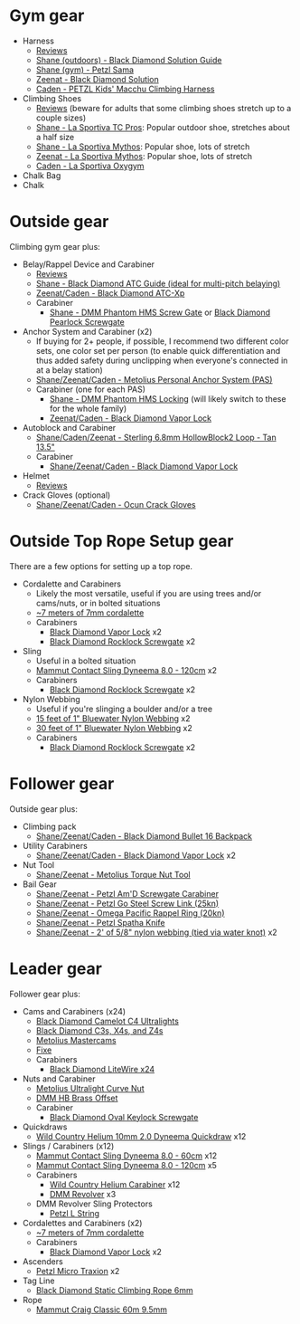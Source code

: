 # Gym gear

- Harness
  - [Reviews](https://www.outdoorgearlab.com/t/climbing-harnesses)
  - [Shane (outdoors) - Black Diamond Solution Guide](https://www.amazon.com/gp/product/B07KXXF78P/ref=ppx_yo_dt_b_search_asin_title?ie=UTF8&psc=1)
  - [Shane (gym) - Petzl Sama](https://www.amazon.com/PETZL-Sama-Climbing-Harness-Black/dp/B0792YKN1C/ref=sr_1_1_sspa?dchild=1&keywords=petzl+sama&qid=1620061208&s=sporting-goods&sr=1-1-spons&psc=1&spLa=ZW5jcnlwdGVkUXVhbGlmaWVyPUEyMkJSNFpMTVpaN0QxJmVuY3J5cHRlZElkPUEwNDkxOTA4QUw4MVFLSTBIR1pUJmVuY3J5cHRlZEFkSWQ9QTA5NDM2NjUzODNNTzJPSzc2Tko5JndpZGdldE5hbWU9c3BfYXRmJmFjdGlvbj1jbGlja1JlZGlyZWN0JmRvTm90TG9nQ2xpY2s9dHJ1ZQ==)
  - [Zeenat - Black Diamond Solution](https://www.outdoorgearlab.com/reviews/climbing/climbing-harness-womens/black-diamond-solution-womens)
  - [Caden - PETZL Kids' Macchu Climbing Harness](https://www.amazon.com/gp/product/B00R53BEIM/ref=ppx_yo_dt_b_search_asin_title?ie=UTF8&psc=1)
- Climbing Shoes
  - [Reviews](https://www.outdoorgearlab.com/t/climbing-shoes) (beware for adults that some climbing shoes stretch up to a couple sizes)
  - [Shane - La Sportiva TC Pros](https://www.rei.com/product/809815/la-sportiva-tc-pro-climbing-shoes): Popular outdoor shoe, stretches about a half size
  - [Shane - La Sportiva Mythos](https://www.rei.com/product/112198/la-sportiva-mythos-eco-climbing-shoes-mens): Popular shoe, lots of stretch
  - [Zeenat - La Sportiva Mythos](https://www.amazon.com/gp/product/B003ZZ3KSG/ref=ppx_yo_dt_b_search_asin_title?ie=UTF8&psc=1): Popular shoe, lots of stretch
  - [Caden - La Sportiva Oxygym](https://www.rei.com/product/112199/la-sportiva-oxygym-climbing-shoes-mens?sku=1121990001&store=38&cm_mmc=PLA_Google%7C21700000001700551_1121990001%7C92700057791451238%7CNB%7C71700000074091825&gclid=Cj0KCQjwvr6EBhDOARIsAPpqUPFMYiJ_QF3WuSK3NAZw0EIdSN-Y8u0QOaqCChFI6-TpxTxjn2Nx2B4aAuwOEALw_wcB&gclsrc=aw.ds)
- Chalk Bag
- Chalk



# Outside gear

Climbing gym gear plus:
- Belay/Rappel Device and Carabiner
  - [Reviews](https://www.outdoorgearlab.com/t/belay-rappel)
  - [Shane - Black Diamond ATC Guide (ideal for multi-pitch belaying)](https://www.amazon.com/Black-Diamond-Atc-Guide-Rappel-ONESIZE/dp/B07KXZ1N28/ref=sr_1_3?dchild=1&keywords=atc+guide&qid=1620062616&sr=8-3)
  - [Zeenat/Caden - Black Diamond ATC-Xp](https://www.amazon.com/Black-Diamond-ATC-XP-Belay-Device/dp/B019NUN2NY/ref=sr_1_5?dchild=1&keywords=atc&qid=1620062654&sr=8-5)
  - Carabiner
    - [Shane - DMM Phantom HMS Screw Gate](https://www.amazon.com/gp/product/B07MXR2DLM/ref=ppx_yo_dt_b_search_asin_title?ie=UTF8&psc=1) or [Black Diamond Pearlock Screwgate](https://www.amazon.com/Black-Diamond-Equipment-Screwgate-Carabiner/dp/B08R5LH4WM/ref=sr_1_19?dchild=1&keywords=Black+Diamond+Keylock+Mini+Pearabiner&qid=1620062934&sr=8-19)
- Anchor System and Carabiner (x2)
  - If buying for 2+ people, if possible, I recommend two different color sets, one color set per person (to enable quick differentiation and thus added safety during unclipping when everyone's connected in at a belay station)
  - [Shane/Zeenat/Caden - Metolius Personal Anchor System (PAS)](https://www.amazon.com/Metolius-Personal-Anchor-System-Yellow/dp/B005DQ2P4U/ref=sr_1_1_sspa?dchild=1&keywords=petzl+personal+anchor+system&qid=1620062052&sr=8-1-spons&psc=1&smid=A2EG6QEDZDPFVD&spLa=ZW5jcnlwdGVkUXVhbGlmaWVyPUExNENUSFlVMVlGV0IyJmVuY3J5cHRlZElkPUEwNjk4MzEySk5CUFFCSkVFU1RNJmVuY3J5cHRlZEFkSWQ9QTAzMzIxMDkzU1NVRkxWREFFS0RSJndpZGdldE5hbWU9c3BfYXRmJmFjdGlvbj1jbGlja1JlZGlyZWN0JmRvTm90TG9nQ2xpY2s9dHJ1ZQ==)
  - Carabiner (one for each PAS)
    - [Shane - DMM Phantom HMS Locking](https://www.amazon.com/gp/product/B07RCY7V88/ref=ppx_yo_dt_b_asin_title_o06_s00?ie=UTF8&psc=1) (will likely switch to these for the whole family)
    - [Zeenat/Caden - Black Diamond Vapor Lock](https://www.amazon.com/Black-Diamond-Vapor-Screwgate-Carabiner/dp/B019NUOAGC/ref=sr_1_5?dchild=1&keywords=vapor+lock+carabiner&qid=1620062354&sr=8-5)
- Autoblock and Carabiner
  - [Shane/Caden/Zeenat - Sterling 6.8mm HollowBlock2 Loop - Tan 13.5"](https://www.amazon.com/gp/product/B07KRNJHZQ/ref=ppx_yo_dt_b_search_asin_title?ie=UTF8&psc=1)
  - Carabiner
    - [Shane/Zeenat/Caden - Black Diamond Vapor Lock](https://www.amazon.com/Black-Diamond-Vapor-Screwgate-Carabiner/dp/B019NUOAGC/ref=sr_1_5?dchild=1&keywords=vapor+lock+carabiner&qid=1620062354&sr=8-5)
- Helmet
  - [Reviews](https://www.outdoorgearlab.com/t/climbing-helmets)
- Crack Gloves (optional)
  - [Shane/Zeenat/Caden - Ocun Crack Gloves](https://www.amazon.com/gp/product/B01A7CY7NQ/ref=ppx_yo_dt_b_search_asin_title?ie=UTF8&psc=1)



# Outside Top Rope Setup gear

There are a few options for setting up a top rope.

- Cordalette and Carabiners
  - Likely the most versatile, useful if you are using trees and/or cams/nuts, or in bolted situations
  - [~7 meters of 7mm cordalette](https://www.amazon.com/Sterling-Rope-Cordelettes/dp/B07BRLXHTK)
  - Carabiners
    - [Black Diamond Vapor Lock](https://www.amazon.com/Black-Diamond-Vapor-Screwgate-Carabiner/dp/B019NUOAGC/ref=sr_1_5?dchild=1&keywords=vapor+lock+carabiner&qid=1620062354&sr=8-5) x2
    - [Black Diamond Rocklock Screwgate](https://www.amazon.com/Black-Diamond-Rocklock-Screwgate-Carabiner/dp/B081BB44F8/ref=sr_1_3?dchild=1&keywords=ROCKLOCK+SCREWGATE+CARABINER&qid=1620071043&s=sporting-goods&sr=1-3) x2
- Sling
  - Useful in a bolted situation
  - [Mammut Contact Sling Dyneema 8.0 - 120cm](https://www.amazon.com/Mammut-Contact-Sling-mm-60-2120-00601-3000-60/dp/B075T4LQC3/ref=sr_1_2?dchild=1&keywords=Mammut+Contact+Sling+Dyneema+8.0&qid=1620068709&sr=8-2) x2
  - Carabiners
    - [Black Diamond Rocklock Screwgate](https://www.amazon.com/Black-Diamond-Rocklock-Screwgate-Carabiner/dp/B081BB44F8/ref=sr_1_3?dchild=1&keywords=ROCKLOCK+SCREWGATE+CARABINER&qid=1620071043&s=sporting-goods&sr=1-3) x2
- Nylon Webbing
  - Useful if you're slinging a boulder and/or a tree
  - [15 feet of 1" Bluewater Nylon Webbing](https://www.rei.com/product/737298/bluewater-1-climb-spec-tubular-webbing) x2
  - [30 feet of 1" Bluewater Nylon Webbing](https://www.rei.com/product/737298/bluewater-1-climb-spec-tubular-webbing) x2
  - Carabiners
    - [Black Diamond Rocklock Screwgate](https://www.amazon.com/Black-Diamond-Rocklock-Screwgate-Carabiner/dp/B081BB44F8/ref=sr_1_3?dchild=1&keywords=ROCKLOCK+SCREWGATE+CARABINER&qid=1620071043&s=sporting-goods&sr=1-3) x2



# Follower gear

Outside gear plus:
- Climbing pack
  - [Shane/Zeenat/Caden - Black Diamond Bullet 16 Backpack](https://www.amazon.com/Black-Diamond-Bullet-16-Backpack/dp/B01D4VUVIC)
- Utility Carabiners
  - [Shane/Zeenat/Caden - Black Diamond Vapor Lock](https://www.amazon.com/Black-Diamond-Vapor-Screwgate-Carabiner/dp/B019NUOAGC/ref=sr_1_5?dchild=1&keywords=vapor+lock+carabiner&qid=1620062354&sr=8-5) x2
- Nut Tool
  - [Shane/Zeenat - Metolius Torque Nut Tool](https://www.amazon.com/Metolius-Torque-Nut-Tool-Size/dp/B004GYCOGY/ref=sr_1_1_sspa?dchild=1&keywords=nut+tool&qid=1620067969&sr=8-1-spons&psc=1&smid=A2EG6QEDZDPFVD&spLa=ZW5jcnlwdGVkUXVhbGlmaWVyPUEzMlpBNk4xTkMxQkVKJmVuY3J5cHRlZElkPUEwOTU3NzM5M0ZaWFM5QVZLR1JHNSZlbmNyeXB0ZWRBZElkPUEwMzM0MTI1WUtOOFpZRFFJT1VFJndpZGdldE5hbWU9c3BfYXRmJmFjdGlvbj1jbGlja1JlZGlyZWN0JmRvTm90TG9nQ2xpY2s9dHJ1ZQ==)
- Bail Gear
  - [Shane/Zeenat - Petzl Am'D Screwgate Carabiner](https://www.amazon.com/Petzl-AmD-Lightweight-Asymmetric-Carabiner/dp/B01ANZF23Q)
  - [Shane/Zeenat - Petzl Go Steel Screw Link (25kn)](https://www.amazon.com/PETZL-GO-screw-link-7mm/dp/B000T2BTF4/ref=sr_1_2?dchild=1&keywords=Petzl+Oval+Screw-Links&qid=1620068139&sr=8-2)
  - [Shane/Zeenat - Omega Pacific Rappel Ring (20kn)](https://www.amazon.com/Omega-Pacific-RAPRNG-Rap-Ring/dp/B000I6THKK/ref=sr_1_3?dchild=1&keywords=Omega+Pacific+Rappel+Ring&qid=1620068237&sr=8-3)
  - [Shane/Zeenat - Petzl Spatha Knife](https://www.amazon.com/PETZL-Spatha-Knife-Carabiner-Climbers/dp/B00GCI80JC/ref=sr_1_5?dchild=1&keywords=petzl+knife&qid=1620068361&s=sporting-goods&sr=1-5)
  - [Shane/Zeenat - 2' of 5/8" nylon webbing (tied via water knot)](https://www.rei.com/product/610111/bluewater-58-climb-spec-tubular-webbing) x2



# Leader gear

Follower gear plus:
- Cams and Carabiners (x24)
    - [Black Diamond Camelot C4 Ultralights](https://www.amazon.com/Black-Diamond-Camalot-0-4-Gray/dp/B07KWDSZCD/ref=sr_1_1?dchild=1&keywords=camelot+c4&qid=1620068437&s=sporting-goods&sr=1-1)
    - [Black Diamond C3s, X4s, and Z4s](https://www.amazon.com/Black-Diamond-Camalot-Z4-0-5/dp/B081BC96ND/ref=sr_1_1?dchild=1&keywords=camelot+z4&qid=1620068487&sr=8-1)
    - [Metolius Mastercams](https://www.amazon.com/Metolius-Ultralight-Master-Cam-Set/dp/B07QYCKHTC/ref=sr_1_2?dchild=1&keywords=metolius+mastercam&qid=1620068501&sr=8-2)
    - [Fixe](https://www.backcountrygear.com/alien-revolution-double-sling.html?gclid=Cj0KCQjwvr6EBhDOARIsAPpqUPF0E7K7ypXMGWJaalr6x70OpLryQmSDBmg3fe4TcQByAKV4OEunNx8aAt65EALw_wcB)
    - Carabiners
      - [Black Diamond LiteWire x24](https://www.amazon.com/Black-Diamond-Litewire-Carabiner/dp/B081BB53KG)
- Nuts and Carabiner
  - [Metolius Ultralight Curve Nut](https://www.amazon.com/Metolius-ULA-Curve-Nut-Package/dp/B012TKEI74/ref=sr_1_2?dchild=1&keywords=Metolius+Ultralight+Curve+Nut&qid=1620068586&sr=8-2)
  - [DMM HB Brass Offset](https://www.amazon.com/DMM-I-M-P-Brass-Nut-Set-Size/dp/B001WH2G3O/ref=sr_1_3?dchild=1&keywords=DMM+HB+Brass+Offset&qid=1620068605&sr=8-3)
  - Carabiner
    - [Black Diamond Oval Keylock Screwgate](https://www.amazon.com/Black-Diamond-Oval-Screwgate-Carabiner/dp/B07F3DLJJ4/ref=sr_1_18?dchild=1&keywords=Black+Diamond+OvalWire+Wiregate&qid=1620068621&sr=8-18)
- Quickdraws
  - [Wild Country Helium 10mm 2.0 Dyneema Quickdraw](https://www.amazon.com/Wild-Country-Helium-Quickdraw-Pack/dp/B083YZW8F3/ref=sr_1_1?dchild=1&keywords=Wild+Country+Helium+10mm+2.0+Dyneema+Quickdraw&qid=1620068670&sr=8-1) x12
- Slings / Carabiners (x12)
  - [Mammut Contact Sling Dyneema 8.0 - 60cm](https://www.amazon.com/Mammut-Contact-Sling-mm-60-2120-00601-3000-60/dp/B075T4LQC3/ref=sr_1_2?dchild=1&keywords=Mammut+Contact+Sling+Dyneema+8.0&qid=1620068709&sr=8-2) x12
  - [Mammut Contact Sling Dyneema 8.0 - 120cm](https://www.amazon.com/Mammut-Contact-Sling-mm-60-2120-00601-3000-60/dp/B075T4LQC3/ref=sr_1_2?dchild=1&keywords=Mammut+Contact+Sling+Dyneema+8.0&qid=1620068709&sr=8-2) x5
  - Carabiners
    - [Wild Country Helium Carabiner](https://www.amazon.com/Wild-Country-Helium-Carabiner-Blue/dp/B083YVWC54/ref=sr_1_2_sspa?dchild=1&keywords=helium+wild+country&qid=1620068738&sr=8-2-spons&psc=1&spLa=ZW5jcnlwdGVkUXVhbGlmaWVyPUExUDBBRUZVWk5VWTMwJmVuY3J5cHRlZElkPUEwODA4MDYxMjlNTDg3SEJNRllLUCZlbmNyeXB0ZWRBZElkPUEwMDAwNTE4M0ZBVkk5U1FHRTVOWSZ3aWRnZXROYW1lPXNwX2F0ZiZhY3Rpb249Y2xpY2tSZWRpcmVjdCZkb05vdExvZ0NsaWNrPXRydWU=) x12
    - [DMM Revolver](https://www.amazon.com/DMM-A238-Silver-Revolver-Carabiner-Silver/dp/B000T08RCY/ref=sr_1_2?dchild=1&keywords=dmm+revolver&qid=1620068767&sr=8-2) x3
  - DMM Revolver Sling Protectors
    - [Petzl L String](https://www.amazon.com/gp/product/B07T7ZH65G/ref=ppx_yo_dt_b_search_asin_title?ie=UTF8&psc=1)
- Cordalettes and Carabiners (x2)
  - [~7 meters of 7mm cordalette](https://www.amazon.com/Sterling-Rope-Cordelettes/dp/B07BRLXHTK)
  - Carabiners
    - [Black Diamond Vapor Lock](https://www.amazon.com/Black-Diamond-Vapor-Screwgate-Carabiner/dp/B019NUOAGC/ref=sr_1_5?dchild=1&keywords=vapor+lock+carabiner&qid=1620062354&sr=8-5) x2
- Ascenders
  - [Petzl Micro Traxion](https://www.amazon.com/PETZL-Traxion-Ultralight-Progress-Capture/dp/B0078FWCJW/ref=sr_1_5?dchild=1&keywords=Petzl+Oval+Screw-Links&qid=1620068139&sr=8-5) x2
- Tag Line
  - [ Black Diamond Static Climbing Rope 6mm](https://www.amazon.com/Black-Diamond-Static-Climbing-Rope/dp/B079HNVY8R)
- Rope
  - [Mammut Craig Classic 60m 9.5mm](https://www.backcountry.com/mammut-crag-classic-rope-9.5mm)
